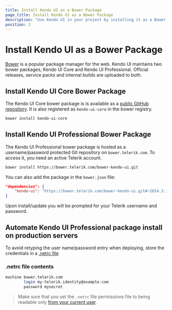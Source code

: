 ```yaml
---
title: Install Kendo UI as a Bower Package
page_title: Install Kendo UI as a Bower Package
description: "Use Kendo UI in your project by installing it as a Bower package"
position: 2
---
```


# Install Kendo UI as a Bower Package

[Bower](http://bower.io/) is a popular package manager for the web. Kendo UI maintains two bower packages, Kendo UI Core and Kendo UI Professional.
Official releases, service packs and internal builds are uploaded to both.

## Install Kendo UI Core Bower Package

The Kendo UI Core bower package is is available as a [public GitHub repository](https://github.com/kendo-labs/bower-kendo-ui). It is also registered as `kendo-ui-core` in the bower registry.

```sh
bower install kendo-ui-core
```

## Install Kendo UI Professional Bower Package

The Kendo UI Professional bower package is hosted as a username/password protected Git repository on `bower.telerik.com`. To access it, you need an active Telerik account.

```sh
bower install https://bower.telerik.com/bower-kendo-ui.git
```

You can also add the package in the `bower.json` file:

```json
"dependencies": {
    "kendo-ui": "https://bower.telerik.com/bower-kendo-ui.git#~2014.3.1425"
}
```

Upon install/update you will be prompted for your Telerik username and password.

## Automate Kendo UI Professional package install on production servers

To avoid retyping the user name/password entry when deploying, store the credentials in a [.netrc file](http://www.gnu.org/software/inetutils/manual/html_node/The-_002enetrc-File.html)

### .netrc file contents

```sh
machine bower.telerik.com
        login my-telerik.identity@example.com
        password mysecret
```

> Make sure that you set the `.netrc` file permissions file to being readable only [from your current user](http://www.mavetju.org/unix/netrc.php).
